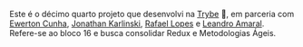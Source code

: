 Este é o décimo quarto projeto que desenvolvi na [Trybe](https://www.betrybe.com/) :rocket:, em parceria com [Ewerton Cunha](https://github.com/EwertonJuan),
[Jonathan Karlinski](https://github.com/jonathankarlinski), [Rafael Lopes](https://github.com/Rafaelflopes152) e [Leandro Amaral](https://github.com/Escaroph).
<br>
Refere-se ao bloco 16 e busca consolidar Redux e Metodologias Ágeis.
